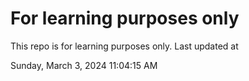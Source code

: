 # For learning purposes only
This repo is for learning purposes only.
Last updated at

Sunday, March 3, 2024 11:04:15 AM

